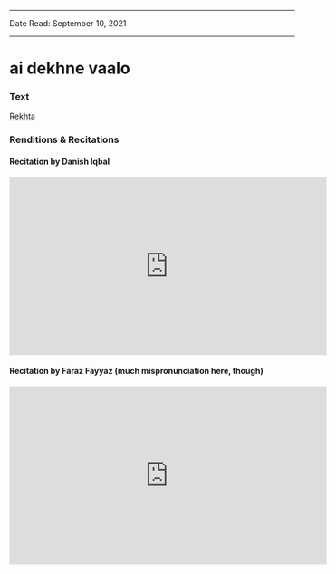 ***
Date Read: September 10, 2021
***

# ai dekhne vaalo

### Text
[Rekhta](https://rekhta.org/nazms/krishn-kanhayyaa-hafeez-jalandhari-nazms?lang=ur)

### Renditions & Recitations

#### Recitation by Danish Iqbal

<iframe width="560" height="315" src="https://www.youtube.com/embed/6SMR0mAOxuo" title="YouTube video player" frameborder="0" allow="accelerometer; autoplay; clipboard-write; encrypted-media; gyroscope; picture-in-picture" allowfullscreen></iframe>

#### Recitation by Faraz Fayyaz (much mispronunciation here, though)

<iframe width="560" height="315" src="https://www.youtube.com/embed/mqjQX87DM6c" title="YouTube video player" frameborder="0" allow="accelerometer; autoplay; clipboard-write; encrypted-media; gyroscope; picture-in-picture" allowfullscreen></iframe>

